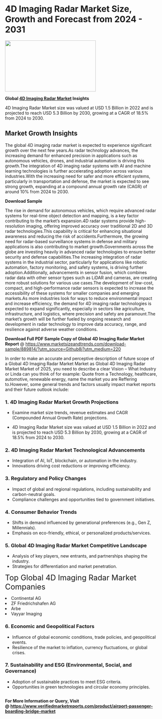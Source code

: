 <H1>4D Imaging Radar Market Size, Growth and Forecast from 2024 - 2031</H1><img class="aligncenter size-medium wp-image-584254" src="https://thirdeyenews.in/wp-content/uploads/2024/09/Global-Market-Research-300x168.jpeg" alt="" width="300" height="168" /><p><strong>Global&nbsp;<a href="https://www.marketsizeandtrends.com/download-sample/889814/?utm_source=Github8j?utm_medium=220">4D Imaging Radar Market</a> Insights</strong></p><p>4D Imaging Radar Market size was valued at USD 1.5 Billion in 2022 and is projected to reach USD 5.3 Billion by 2030, growing at a CAGR of 18.5% from 2024 to 2030.</p><p><h2>Market Growth Insights</h2> <p>The global 4D imaging radar market is expected to experience significant growth over the next few years.As radar technology advances, the increasing demand for enhanced precision in applications such as autonomous vehicles, drones, and industrial automation is driving this growth.The integration of 4D imaging radar systems with AI and machine learning technologies is further accelerating adoption across various industries.With the increasing need for safer and more efficient systems, particularly in transportation and defense, the market is expected to see strong growth, expanding at a compound annual growth rate (CAGR) of around 10% from 2024 to 2030.</p> <p><strong>Download Sample</strong></p> <p>The rise in demand for autonomous vehicles, which require advanced radar systems for real-time object detection and mapping, is a key factor contributing to the market’s expansion.4D radar systems provide high-resolution imaging, offering improved accuracy over traditional 2D and 3D radar technologies.This capability is critical for enhancing situational awareness and reducing the risk of accidents.Furthermore, the growing need for radar-based surveillance systems in defense and military applications is also contributing to market growth.Governments across the globe are investing heavily in advanced radar technologies to ensure better security and defense capabilities.The increasing integration of radar systems in the industrial sector, particularly for applications like robotic automation, factory monitoring, and safety systems, is driving further adoption.Additionally, advancements in sensor fusion, which combines radar data with other sensor types such as LiDAR and cameras, are creating more robust solutions for various use cases.The development of low-cost, compact, and high-performance radar sensors is expected to increase the accessibility of these systems for smaller companies and emerging markets.As more industries look for ways to reduce environmental impact and increase efficiency, the demand for 4D imaging radar technologies is expected to expand significantly, especially in sectors like agriculture, infrastructure, and logistics, where precision and safety are paramount.The market’s growth will be further fueled by ongoing research and development in radar technology to improve data accuracy, range, and resilience against adverse weather conditions.<p><span class=""><strong>Download Full PDF Sample Copy of Global 4D Imaging Radar Market Report</strong> @ <a href="https://www.marketsizeandtrends.com/download-sample/889814/?utm_source=Github8j?utm_medium=220" target="_blank">https://www.marketsizeandtrends.com/download-sample/889814/?utm_source=Github8j?utm_medium=220</a></span></p><p>In order to make an accurate and perceptive description of future scope of a Global&nbsp;4D Imaging Radar Market Market as Global&nbsp;4D Imaging Radar Market Market of 2025, you need to describe a clear Vision &ndash; What Industry or Linda can you think of for example: Quote from a Technology, healthcare, automotive, renewable energy, name the market you are Reffering to.However, some general trends and factors usually impact market reports and their future outlook include:</p><h3>1.&nbsp;<strong>4D Imaging Radar Market Growth Projections</strong></h3><ul><li>Examine market size trends, revenue estimates and CAGR (Compounded Annual Growth Rate) projections.</li><li><p>4D Imaging Radar Market size was valued at USD 1.5 Billion in 2022 and is projected to reach USD 5.3 Billion by 2030, growing at a CAGR of 18.5% from 2024 to 2030.</p></li></ul><h3>2.&nbsp;<strong>4D Imaging Radar Market Technological Advancements</strong></h3><ul><li>Integration of AI, IoT, blockchain, or automation in the industry.</li><li>Innovations driving cost reductions or improving efficiency.</li></ul><h3>3.&nbsp;<strong>Regulatory and Policy Changes</strong></h3><ul><li>Impact of global and regional regulations, including sustainability and carbon-neutral goals.</li><li>Compliance challenges and opportunities tied to government initiatives.</li></ul><h3>4.&nbsp;<strong>Consumer Behavior Trends</strong></h3><ul><li>Shifts in demand influenced by generational preferences (e.g., Gen Z, Millennials).</li><li>Emphasis on eco-friendly, ethical, or personalized products/services.</li></ul><h3>5.&nbsp;<strong>Global 4D Imaging Radar Market Competitive Landscape</strong></h3><ul><li>Analysis of key players, new entrants, and partnerships shaping the industry.</li><li>Strategies for differentiation and market penetration.</li></ul><p data-pm-slice="1 1 []"><span style="color: inherit; font-family: inherit; font-size: 25px;">Top Global 4D Imaging Radar Market Companies</span></p><div class="" data-test-id=""><p><li>Continental AG</li><li> ZF Friedrichshafen AG</li><li> Arbe</li><li> Vayyar Imaging</li></p></div><h3>6.&nbsp;<strong>Economic and Geopolitical Factors</strong></h3><ul><li>Influence of global economic conditions, trade policies, and geopolitical events.</li><li>Resilience of the market to inflation, currency fluctuations, or global crises.</li></ul><h3>7.&nbsp;<strong>Sustainability and ESG (Environmental, Social, and Governance)</strong></h3><ul><li>Adoption of sustainable practices to meet ESG criteria.</li><li>Opportunities in green technologies and circular economy principles.</li></ul><h2><strong style="font-size: 14px;">For More Information or Query, Visit @&nbsp;</strong><a style="background-color: #ffffff; font-size: 14px;" href="https://www.marketsizeandtrends.com/report/4d-imaging-radar-market/" target="_blank">https://www.verifiedmarketreports.com/product/airport-passenger-boarding-bridge-market</a></h2>